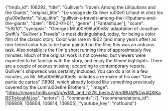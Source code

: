 {"tmdb_id": 108292, "title": "Gulliver's Travels Among the Lilliputians and the Giants", "original_title": "Le voyage de Gulliver \u00e0 Lilliput et chez les g\u00e9ants", "slug_title": "gulliver-s-travels-among-the-lilliputians-and-the-giants", "date": "1902-01-01", "genre": ["Fantastique"], "score": "5.8/10", "synopsis": "Georges M\u00e9li\u00e8s' adaptation of Jonathan Swift's \"Gulliver's Travels\" is most distinguished, today, for being a color film of the classic story. Color was rare in 1902 (and many years after) as non-tinted color has to be hand painted on the film; this was an arduous task. Also notable is the film's short running time of approximately five minutes. Much of the original work is not covered, but viewers were expected to be familiar with the story, and enjoy the filmed highlights. There are a couple of scenes missing; according to contemporary reports, Gulliver's shipwreck was certainly included. You can do a lot in a few minutes, as Mr. M\u00e9li\u00e8s includes a re-make of his own \"Une partie de cartes\" (1896), which already looked like something previously covered by the Lumi\u00e8re Brothers.", "image": "https://image.tmdb.org/t/p/w185_and_h278_bestv2/jhro1BUAPkDw4QXlKaBSTn4cahN.jpg", "actors": [], "comments": [], "recommandations_id": [106809, 106804, 106814, 106805], "youtube_key": "notfound"}